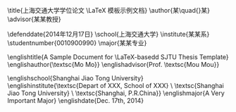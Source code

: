 \title{上海交通大学学位论文 \LaTeX 模板示例文档}
\author{某\quad{}某}
\advisor{某某教授}
<!-- \coadvisor{某某教授} -->
\defenddate{2014年12月17日}
\school{上海交通大学}
\institute{某某系}
\studentnumber{0010900990}
\major{某某专业}

\englishtitle{A Sample Document for \LaTeX-basedd SJTU Thesis Template}
\englishauthor{\textsc{Mo Mo}}
\englishadvisor{Prof. \textsc{Mou Mou}}
<!-- \englishcoadvisor{Prof. \textsc{Uom Uom}} -->
\englishschool{Shanghai Jiao Tong University}
\englishinstitute{\textsc{Depart of XXX, School of XXX} \\
  \textsc{Shanghai Jiao Tong University} \\
  \textsc{Shanghai, P.R.China}}
\englishmajor{A Very Important Major}
\englishdate{Dec. 17th, 2014}

